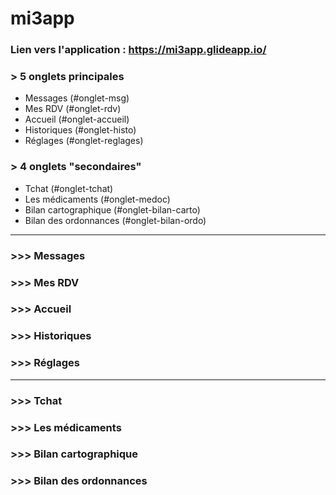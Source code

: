 # mi3app

### Lien vers l'application : https://mi3app.glideapp.io/



### > 5 onglets principales
- Messages (#onglet-msg)
- Mes RDV (#onglet-rdv)
- Accueil (#onglet-accueil)
- Historiques (#onglet-histo)
- Réglages (#onglet-reglages)

### > 4 onglets "secondaires"
- Tchat (#onglet-tchat)
- Les médicaments (#onglet-medoc)
- Bilan cartographique (#onglet-bilan-carto)
- Bilan des ordonnances (#onglet-bilan-ordo)

_____________________________________________________________________________________

### >>> Messages 
<a name="onglet-msg"></a>

### >>> Mes RDV
<a name="onglet-rdv"></a>

### >>> Accueil
<a name="onglet-accueil"></a>

### >>> Historiques
<a name="onglet-histo"></a>

### >>> Réglages
<a name="onglet-reglages"></a>

_____________________________________________________________________________________

### >>> Tchat
<a name="onglet-tchat"></a>

### >>> Les médicaments
<a name="onglet-medoc"></a>

### >>> Bilan cartographique
<a name="onglet-bilan-carto"></a>

### >>> Bilan des ordonnances
<a name="onglet-bilan-ordo"></a>




